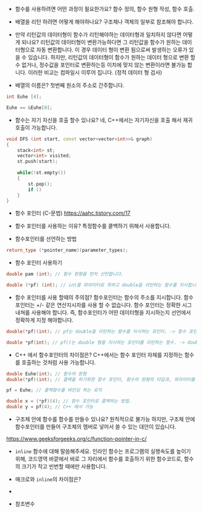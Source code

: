 
- 함수를 사용하려면 어떤 과정이 필요한가요?
	 함수 정의, 함수 원형 작성, 함수 호출. 

- 배열을 리턴 하려면 어떻게 해야하나요?
	 구조체나 객체의 일부로 참조해야 합니다. 

- 만약 리턴값의 데이터형이 함수가 리턴해야하는 데이터형과 일치하지 않다면 어떻게 되나요?
	 리턴값의 데이터형이 변환가능하다면 그 리턴값을 함수가 원하는 데이터형으로 자동 변환합니다. 
	 이 경우 데이터 형이 변환 됨으로써 발생하는 오류가 있을 수 있습니다. 
	 하지만, 리턴값의 데이터형이 함수가 원하는 데이터 형으로 변환 할수 없거나, 정수값을 포인터로 변환하는등 이치에 맞지 않는 변환이라면 불가능 합니다.
	 이러한 비교는 컴파일시 이루어 집니다. (정적 데이터 형 검사)

- 배열의 이름은?
	 첫번째 원소의 주소로 간주합니다.
```cpp
int Euhe [4]; 

Euhe == &Euhe[0];
```

- 함수는 자기 자신을 호출 할수 있나요?
	 네, C++에서는 자기자신을 호출 해서 재귀호출이 가능합니다.

```cpp
void DFS (int start, const vector<vector<int>>& graph)
{ 
	stack<int> st;
	vector<int> visited; 
	st.push(start);
	
	while(!st.empty())
	{
		st.pop();
		if ()
	}
}
```

- 함수 포인터 (C-문법)
	https://aahc.tistory.com/17

- 함수 포인터를 사용하는 이유? 
	 특정함수를 콜백하기 위해서 사용합니다. 

- 함수포인터를 선언하는 방법
```cpp 
return_type (*pointer_name)(parameter_types);   
```

- 함수 포인터 사용하기 
``` cpp 
double pam (int); // 함수 원형을 먼저 선언합니다.

double (*pf) (int); // int를 파라미터로 취하고 double을 리턴하는 함수를 지시합니다. 

```

- 함수 포인터를 사용 할때의 주의점? 
	 함수포인터는 함수의 주소를 지시합니다. 
	 함수 포인터는 +/- 같은 연산지시자를 사용 할 수 없습니다. 
	 함수 포인터는 정확한 시그내쳐를 사용해야 합니다. 즉, 함수포인터가 어떤 데이터형을 지시하는지 선언에서 정확하게 지정 해야합니다.

```cpp
double(*pf)(int); // pf는 double을 리턴하는 함수를 지시하는 포인터. -> 함수 포인터

double *pf(int); // pf()는 double 형을 지시하는 포인터를 리턴하는 함수. -> double 형 포인터 리턴하는 그냥 일반 함수. 
```

- C++ 에서 함수포인터의 차이점은? 
	 C++에서는 함수 포인터 자체를 지정하는 함수를 호출하는 것처럼 사용 가능합니다. 
```cpp 
double Euhe(int); // 함수의 원형
double(*pf)(int); // 콜백을 하기위한 함수 포인터, 함수의 원형의 타입과, 파라미터를 맞춰야 합니다.

pf = Euhe; // 콜백함수를 바인딩 하는 로직

double x = (*pf)(4); // 함수 포인터로 콜백하는 방법. 
double y = pf(4); // C++ 에서 가능 
```

- 구조체 안에 함수를 함수를 만들수 있나요?
	 원칙적으로 불가능 하지만, 구조체 안에 함수포인터를 만들어 구조체의 맴버로 넣어서 쓸 수 있는 대안이 있습니다. 

https://www.geeksforgeeks.org/c/function-pointer-in-c/


- `inline` 함수에 대해 말씀해주세요.
	 인라인 함수는 프로그램의 실행속도를 높이기 위해, 코드영역 바깥에서 바로 그 자리에서 함수를 호출하기 위한 함수코드로, 함수의 크기가 작고 빈번할 때에만 사용합니다. 

- 매크로와 `inline`의 차이점은? 
-

- 참조변수 